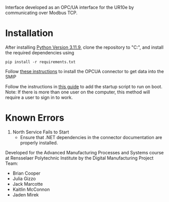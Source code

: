 Interface developed as an OPC/UA interface for the UR10e by communicating over Modbus TCP. 

# Installation

After installing [Python Version 3.11.9](https://www.python.org/downloads/release/python-3119/), clone the repository to "C:\", and install the required dependencies using 

```
pip install -r requirements.txt
```

Follow [these instructions](https://help.thinkiq.com/knowledge-base/data-connectivity/gateways-connectors/gateway-connectors-setup) to install the OPCUA connector to get data into the SMIP 

Follow the instructions in [this guide](https://www.computerhope.com/issues/ch000322.htm#:~:text=Run%20a%20batch%20file%20at%20loading%20of%20Windows%208%20and%2010&text=Press%20Start%2C%20type%20Run%2C%20and,file%20into%20the%20Startup%20folder.) to add the startup script to run on boot. Note: If there is more than one user on the computer, this method will require a user to sign in to work.

# Known Errors 
1. North Service Fails to Start
   - Ensure that .NET dependencies in the connector documentation are properly installed.
  
Developed for the Advanced Manufacturing Processes and Systems course at Rensselaer Polytechnic Institute by the Digital Manufacturing Project Team:
- Brian Cooper
- Julia Gizzo
- Jack Marcotte
- Kaitlin McConnon
- Jaden Mirek
